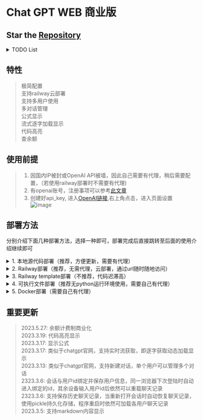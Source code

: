 # Chat GPT WEB 商业版
## Star the [Repository](https://github.com/LiangYang666/ChatGPT-Web)  
<details>
<summary>TODO List</summary>
 
- [ ] 处理聊天记录更多由本地完成，即js完成聊天记录的请求
- [ ] 添加token设置栏，按钮中设置
- [ ] 后端添加node.js可选
- [ ] 代码规范化，请求返回值规范、代码文件划分 
- [ ] 添加APIKEY池
- [x] 数据保存至SQL数据库 
- [x] 界面适应手机 
- [x] 界面优化 
- [x] 在连续对话模式下支持多人同时使用  
- [x] 重载历史记录
- [x] 切换聊天模式和重置时提示
- [x] 支持多对话管理
- [x] 公式显示
- [x] 流式拉取，逐字词动态实时显示
- [x] 代码高亮显示
- [x] 查余额
</details>

## 特性
> 极简配置  
> 支持railway云部署  
> 支持多用户使用  
> 多对话管理  
> 公式显示  
> 流式逐字加载显示  
> 代码高亮  
> 查余额  

<!-- ## 演示动图
![演示](https://user-images.githubusercontent.com/38237931/227176542-c924084c-8ceb-41cd-9e09-1f82e1d14366.gif) -->
  

## 使用前提
> 1. 因国内IP被封或OpenAI API被墙，因此自己需要有代理，稍后需要配置，（若使用railway部署时不需要有代理)    
> 2. 有openai账号，注册事项可以参考[此文章](https://juejin.cn/post/7173447848292253704)   
> 3. 创建好api_key, 进入[OpenAI链接](https://platform.openai.com/),右上角点击，进入页面设置  
![image](https://user-images.githubusercontent.com/38237931/222461544-260ef350-2d05-486d-bf36-d078873b0f7a.png)

## 部署方法
分别介绍下面几种部署方法，选择一种即可，部署完成后直接跳转至后面的使用介绍继续即可
<details>
<summary>1. 本地源代码部署（推荐，方便更新，需要有代理）</summary>

> 前提：python3.7及以上运行环境
> 1. 执行 `pip install -r requirements.txt`安装必要包
> 2. 打开`config.yaml`文件，配置HTTPS_PROXY和OPENAI_API_KEY，相关细节已在配置文件中描述
> 5. 执行`python main.py`运行程序.若程序中未指定apikey也可以在终端执行时添加环境变量，如执行`OPANAI_API_KEY=sk-XXXX python main.py`来运行，其中`sk-XXXX`为你的apikey
> 6. 打开本地浏览器访问`127.0.0.1:5000`,部署完成
> 7. 关于更新，当代码更新时，使用git pull更新重新部署即可  
</details>
<details>
<summary>2. Railway部署（推荐，无需代理，云部署，通过url随时随地访问）</summary>  
  
  > - 关于Railway：Railway是云容器提供商，你能够使用它部署你的应用，并使用url链接随时随地访问你的应用，Railway使用前提是你的GitHub账号满180天，绑定并验证后每月送5美元和500小时的使用时长，大概21天，因此如果使用这种方式需要在某些不使用的时段停止你的容器  
  > 1. 首先将代码fork到你的github中
  > 2. 点击右侧[![Deploy on Railway](https://railway.app/button.svg)](https://railway.app/new)，然后选择`Deploy from GitHub repo`，再选择`Configure GitHub App`，将会弹出新的窗口，在该窗口中选择`Only select repositories`，然后到下拉列表中选择刚才fork到你账号的仓库
  ![image](https://user-images.githubusercontent.com/38237931/228179892-340ab8e5-dc20-4365-80bb-8ecc2568a4a8.png)
  > 3. 授权完成后，`Configure GitHub App`下将会出现授权的项目  
  ![image](https://user-images.githubusercontent.com/38237931/228181108-597230a2-49b6-4202-bacf-4dd3f9d3da92.png)
  > 4. 不要点击立即部署，点击添加变量
  ![image](https://user-images.githubusercontent.com/38237931/228181839-c7fd4404-69ca-4800-bd43-ae1926e82650.png)
  > 5. 将会跳转至新页面，依次添加`PORT`,`DEPLOY_ON_RAILWAY`以及`OPENAI_API_KEY`三个环境变量,相应值如下PORT为5000，DEPLOY_ON_RAILWAY为true
  ![image](https://user-images.githubusercontent.com/38237931/228186399-c2a1a802-7394-4c54-8148-057284e047b2.png) 
  > 6. 修改变量后会自动部署，可点击`Deployments`查看，还可以点击查看日志  
  ![image](https://user-images.githubusercontent.com/38237931/228187234-4a2b7003-e747-4a50-80fd-36a6f9c5deff.png)
  > 7. 点击查看日志，成功的一般显示如下  
  ![image](https://user-images.githubusercontent.com/38237931/228150419-47ea9ffd-2f8d-4851-a5bd-ed9c3d49b28d.png)  
  > 8. 查看访问url，未生成可点击Generate Domain生成即可，当然如果你自己有域名，还可以添加你自己的自定义域名    
  ![image](https://user-images.githubusercontent.com/38237931/228151149-ab46e0cf-1936-4e9a-860a-4d82f70185d8.png)  
  > 9. 进入后如图，任何网络环境下只要输入url即可访问
  ![image](https://user-images.githubusercontent.com/38237931/228188680-4a802916-8719-448e-a532-94f275601990.png)
  > 10. 关于更新，当源仓库更新时，只需要将fork下来的仓库同步更新，railway将会自动部署更新的代码

  
  
</details>

<details>
<summary>3. Railway template部署（不推荐，代码迟滞高）</summary>  
  
> 1. 点击右侧按钮进行部署[![Deploy on Railway](https://railway.app/button.svg)](https://railway.app/template/oT2ZUt?referralCode=LtUnsq)
> 首次使用railway的用户需要先绑定github账号并登陆，并进行验证，验证后可获得5美元、500小时每月的免费额度，绑定完成后重新点击上方图标，进行部署，如图进入后填写相关信息和api key  
> ![image](https://user-images.githubusercontent.com/38237931/228148818-b928763e-eeed-4a7b-a0b2-263bfc3ee4a5.png)  
> 2. 点击部署后，会自动跳转，等待部署完成即可，如图为部署完成  
![image](https://user-images.githubusercontent.com/38237931/228154517-b0ed2a1a-0b5e-4321-b613-686a07bd424f.png)
> 3. 点击查看日志，成功的一般显示如下  
![image](https://user-images.githubusercontent.com/38237931/228150419-47ea9ffd-2f8d-4851-a5bd-ed9c3d49b28d.png)  
> 4. 查看访问url，使用该url即可访问  
![image](https://user-images.githubusercontent.com/38237931/228151149-ab46e0cf-1936-4e9a-860a-4d82f70185d8.png)  
> 5. 关于更新，点击如下进行更新即可，由Dashboard进入选择如下，但该种方式检查更新的迟滞似乎太高      
![image](https://user-images.githubusercontent.com/38237931/228157242-0614b216-564b-4abf-8c37-130ca6736fbd.png)

</details>

<details>
<summary>4. 可执行文件部署（推荐无python运行环境使用，需要自己有代理）</summary>

待补充

</details>

<details>
<summary>5. Docker部署（需要自己有代理）</summary>

待补充

</details>

<!-- ## 使用介绍
- 开启程序后进入如下页面  
![image](https://user-images.githubusercontent.com/38237931/226513812-ff05e48f-64f2-465f-a8c2-d6ac41df46c2.png)
- 直接输入已有用户id,或者输入new:xxx创建新id，这个id用于绑定会话，下次不同浏览器打开都可以恢复用户的聊天记录,一个浏览器31天内一般不会要求再次输入用户id，如下为创建一个新id，名为zs，下图为发送完成后自动刷新的用户页面，左侧会有一个默认对话  
![image](https://user-images.githubusercontent.com/38237931/224632635-3639e8bd-a6a6-4c1c-9c49-2c3d04c9ed3b.png)  
- 代码中已经设置了apikey，但如果开放给别人用针对个别用户也可以按照说明设置用户专属apikey，这里就暂不设置专属的
- 默认为普通对话模式，即每次发送都是仅对于该提问回答，可点击切换为连续对话模式，chatgpt将会联系上下文(之前的对话，程序中设置了最大5条记录)回复你，但意味着花费会更多money  
- 用python写一个冒泡算法试试看，回车发送，shift+回车换行，然后问用java呢？会联系上下文回答 
![image](https://user-images.githubusercontent.com/38237931/226513646-fe3cd31d-3597-4c0c-aa54-fdb734916b85.png)
- 还可以按如下添加对话
![image](https://user-images.githubusercontent.com/38237931/224634107-f9c43c94-f044-4323-913f-2141c081fc04.png)
- 对话管理，当不使用该对话时，可以点击删除对话，若当前为默认对话，则只可删除聊天记录 -->


## 重要更新  
> 2023.5.27: 余额计费制商业化  
> 2023.3.19: 代码高亮显示  
> 2023.3.17: 显示公式  
> 2023.3.17: 类似于chatgpt官网，支持实时流获取，即逐字获取动态加载显示  
> 2023.3.13: 类似于chatgpt官网，支持新建对话，单个用户可以管理多个对话  
> 2323.3.6: 会话与用户id绑定并保存用户信息，同一浏览器下次登陆时自动进入绑定的id，其余设备输入用户id后依然可以重载聊天记录  
> 2323.3.6: 支持保存历史聊天记录，当重新打开会话时自动恢复聊天记录，使用pickle持久化存储，程序重启时依然可加载各用户聊天记录   
> 2023.3.5: 支持markdown内容显示 


